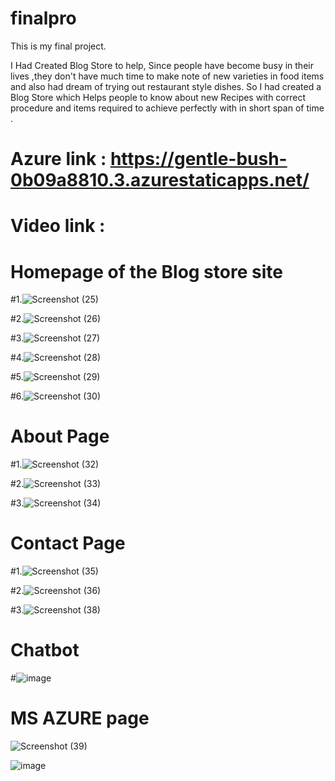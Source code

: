 # finalpro
This is my final project.


I Had Created Blog Store to help, Since people have become busy in their lives ,they don't have much time to make note of new varieties in food items and also had dream of trying out restaurant style dishes. So I had created a Blog Store which Helps people to know about new Recipes with correct procedure and items required to achieve perfectly with in short span of time .


# Azure link : https://gentle-bush-0b09a8810.3.azurestaticapps.net/

#  Video link  :

#                             Homepage of the Blog store site


#1.![Screenshot (25)](https://github.com/RohitAI/finalpro/assets/55452659/111c9b88-d222-48d6-aaef-bcb8dae3aa65)

#2.![Screenshot (26)](https://github.com/RohitAI/finalpro/assets/55452659/968b1919-a15f-4e85-b657-33bf57354756)

#3.![Screenshot (27)](https://github.com/RohitAI/finalpro/assets/55452659/250f1b47-df55-4159-8e83-b3ade3cc2a54)

#4.![Screenshot (28)](https://github.com/RohitAI/finalpro/assets/55452659/da6ed1f0-0eba-4610-9a37-faf47c2aaca6)

#5.![Screenshot (29)](https://github.com/RohitAI/finalpro/assets/55452659/cdacc6b2-9c68-4345-9cf5-ca7515de097b)

#6.![Screenshot (30)](https://github.com/RohitAI/finalpro/assets/55452659/b43b6e71-fcb3-4413-9d42-b61decd7871a)



   
#                                         About Page


#1.![Screenshot (32)](https://github.com/RohitAI/finalpro/assets/55452659/a01b86fa-9234-4c76-8ccb-19d5281ad9e1)

#2.![Screenshot (33)](https://github.com/RohitAI/finalpro/assets/55452659/4f5f697c-a0c0-496a-920a-6d14d8f38647)

#3.![Screenshot (34)](https://github.com/RohitAI/finalpro/assets/55452659/a09f1cde-eab4-49bb-bbea-d3a8d377f511)




#                                           Contact Page


#1.![Screenshot (35)](https://github.com/RohitAI/finalpro/assets/55452659/2868625d-e109-4850-a40c-749d82592f55)

#2.![Screenshot (36)](https://github.com/RohitAI/finalpro/assets/55452659/599cc706-6b0c-47c5-8ac2-1dc77f79b071)

#3.![Screenshot (38)](https://github.com/RohitAI/finalpro/assets/55452659/fdc7b078-d459-469e-b061-4df83b35e982)



#                                            Chatbot

#![image](https://github.com/RohitAI/finalpro/assets/55452659/287e677b-3444-4046-b9b0-cd46f733285d)


#                                        MS AZURE page


![Screenshot (39)](https://github.com/RohitAI/finalpro/assets/55452659/895a61f8-2f4c-47c5-9e68-8442c70e1f7b)


![image](https://github.com/RohitAI/finalpro/assets/55452659/a761ae19-5718-4cbd-bf35-f6019de3304d)

